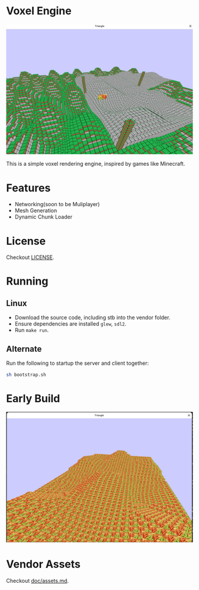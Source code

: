 # Voxel Engine

![Cover Image](./doc/image.png)


This is a simple voxel rendering engine, inspired by games like Minecraft. 

# Features
- Networking(soon to be Muliplayer)
- Mesh Generation
- Dynamic Chunk Loader

# License
Checkout [LICENSE](./LICENSE).

# Running
## Linux
- Download the source code, including stb into the vendor folder.
- Ensure dependencies are installed `glew`, `sdl2`.
- Run `make run`.

## Alternate
Run the following to startup the server and client together:
```sh
sh bootstrap.sh
```
# Early Build
![Early](./doc/cover.png)

# Vendor Assets
Checkout [doc/assets.md](./doc/assets.md).